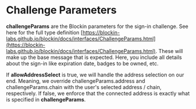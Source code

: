 # Challenge Parameters

**challengeParams** are the Blockin parameters for the sign-in challenge. See here for the full type definition [https://blockin-labs.github.io/blockin/docs/interfaces/ChallengeParams.html](https://blockin-labs.github.io/blockin/docs/interfaces/ChallengeParams.html). These will make up the base message that is expected. Here, you include all details about the sign-in like expiration date, badges to be owned, etc.

If **allowAddressSelect** is true, we will handle the address selection on our end. Meaning, we override challengeParams.address and challengeParams.chain with the user's selected address / chain, respectively. If false, we enforce that the connected address is exactly what is specified in **challengeParams**.
